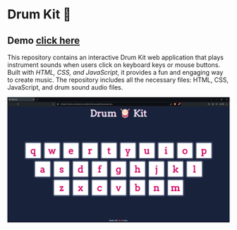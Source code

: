 # Drum Kit 🥁

## Demo [click here](https://akashkobal.github.io/drum-kit/)
This repository contains an interactive Drum Kit web application that plays instrument sounds when users click on keyboard keys or mouse buttons. Built with _HTML, CSS, and JavaScript_, it provides a fun and engaging way to create music. The repository includes all the necessary files: HTML, CSS, JavaScript, and drum sound audio files.

![alt text](https://github.com/AkashKobal/drum-kit/blob/main/Screenshot%20(351).png)
